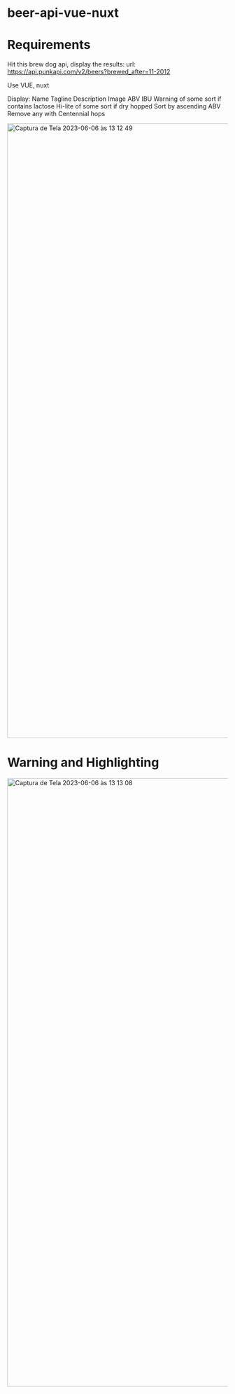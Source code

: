 # beer-api-vue-nuxt

# Requirements

Hit this brew dog api, display the results:
url: https://api.punkapi.com/v2/beers?brewed_after=11-2012

Use VUE, nuxt

Display:
Name
Tagline
Description
Image
ABV
IBU
Warning of some sort if contains lactose
Hi-lite of some sort if dry hopped
Sort by ascending ABV
Remove any with Centennial hops


<img width="1405" alt="Captura de Tela 2023-06-06 às 13 12 49" src="https://github.com/igornog/beer-api-vue-nuxt/assets/29484089/c87272a4-3129-4f4c-8a76-8e708370b2d6">

# Warning and Highlighting

<img width="1391" alt="Captura de Tela 2023-06-06 às 13 13 08" src="https://github.com/igornog/beer-api-vue-nuxt/assets/29484089/6c50c75b-eea0-4970-b72e-acbb1ed639ea">
